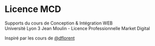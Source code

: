 Licence MCD
======

Supports du cours de Conception & Intégration WEB<br>
Université Lyon 3 Jean Moulin - Licence Professionnelle Market Digital

Inspiré par les cours de [@dflorent](https://github.com/dflorent/conception-integration-web)
